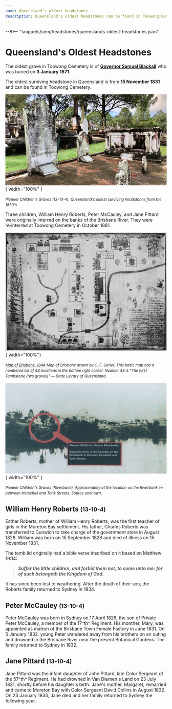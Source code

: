 ```yaml
---
name: Queensland's oldest headstones
description: Queensland's oldest headstones can be found in Toowong Cemetery
---
```


--8<-- "snippets/sem/headstones/queenslands-oldest-headstones.json"

# Queensland's Oldest Headstones

The oldest grave in Toowong Cemetery is of **[Governor Samuel Blackall](../research/samuel-wensley-blackall.md)** who was buried on **3 January 1871**. 

The oldest surviving headstone in Queensland is from **15 November 1831** and can be found in Toowong Cemetery.

![Pioneer Children's Graves at Toowong Cemetery](../assets/pioneer-childrens-graves-13-10-4.jpg){ width="100%" }

*<small>Pioneer Children's Graves (13-10-4), Queensland's oldest surviving headstones from the 1830's </small>*

Three children, William Henry Roberts, Peter McCauley, and Jane Pittard were originally interred on the banks of the Brisbane River. They were re‑interred at Toowong Cemetery in October 1881. 

![Map of Brisbane, 1844](../assets/map-of-brisbane-1844.jpg){ width="100%"}

*<small>[Map of Brisbane, 1844](http://onesearch.slq.qld.gov.au/permalink/f/1upgmng/slq_digitool119348) Map of Brisbane drawn by C. F. Gerler. This basic map has a numbered list of 48 locations in the bottom right corner. Number 48 is "The First Tombstone (two graves)" — State Library of Queensland. </small>*

![Pioneer Children's Graves on the banks of the Brisbane River ](../assets/children-on-bank.jpg){ width="100%" }  

*<small>Pioneer Children's Graves (Riverbank). Approximately at the location on the Riverbank in-between Herschell and Tank Streets. Source unknown.</small>*



## William Henry Roberts <small>(13-10-4)</small>

Esther Roberts, mother of William Henry Roberts, was the first teacher of girls in the Moreton Bay settlement. His father, Charles Roberts was transferred to Dunwich to take charge of the government store in August 1828. William was born on 15 September 1828 and died of illness on 15 November 1831. 

The tomb lid originally had a bible verse inscribed on it based on Matthew 19:14:

>***Suffer the little children, and forbid them not, to come unto me: for of such belongeth the Kingdom of God.***

It has since been lost to weathering. After the death of their son, the Roberts family returned to Sydney in 1834.

## Peter McCauley <small>(13-10-4)</small>

Peter McCauley was born in Sydney on 17 April 1826, the son of Private Peter McCauley, a member of the 17^th^ Regiment. His monther, Mary, was appointed as matron of the Brisbane Town Female Factory in June 1831. On 5 January 1832, young Peter wandered away from his brothers on an outing and drowned in the Brisbane River near the present Botanical Gardens. The family returned to Sydney in 1832.

## Jane Pittard <small>(13-10-4)</small>

Jane Pittard was the infant daughter of John Pittard, late Color Sergeant of the 57^th^ Regiment. He had drowned in Van Diemen's Land on 23 July 1831, shortly before his daughter's birth. Jane's mother, Margaret, remarried and came to Moreton Bay with Color Sergeant David Collins in August 1832. On 23 January 1833, Jane died and her family returned to Sydney the following year.
